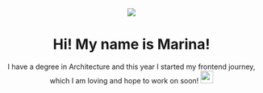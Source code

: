 <div id="header" align="center"> 
<img src= "https://media.giphy.com/media/v1.Y2lkPTc5MGI3NjExNjY2OWU5ZmVjNjNlYWQ5NjM4YTQ3M2NlNTRlMzY4MDgwNGRiNDIzMiZjdD1n/L1R1tvI9svkIWwpVYr/giphy.gif"/>
</div>
<h1 align="center">Hi! My name is Marina!</h1>
<p align="center"> 
I have a degree in Architecture and this year I started my frontend journey, which I am loving and hope to work on soon!
<img src="https://media.giphy.com/media/efsErLTpG8sHJspUDa/giphy.gif" width="25" />
</p>
